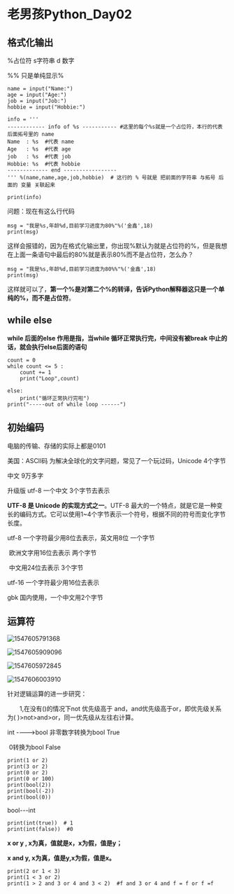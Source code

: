 # 老男孩Python_Day02

## 格式化输出

%占位符 s字符串 d 数字 

%% 只是单纯显示%

```
name = input("Name:")
age = input("Age:")
job = input("Job:")
hobbie = input("Hobbie:")

info = '''
------------ info of %s ----------- #这里的每个%s就是一个占位符，本行的代表 后面拓号里的 name 
Name  : %s  #代表 name 
Age   : %s  #代表 age  
job   : %s  #代表 job 
Hobbie: %s  #代表 hobbie 
------------- end -----------------
''' %(name,name,age,job,hobbie)  # 这行的 % 号就是 把前面的字符串 与拓号 后面的 变量 关联起来 

print(info)
```

问题：现在有这么行代码

```
msg = "我是%s,年龄%d,目前学习进度为80%"%('金鑫',18)
print(msg)
```

这样会报错的，因为在格式化输出里，你出现%默认为就是占位符的%，但是我想在上面一条语句中最后的80%就是表示80%而不是占位符，怎么办？

```
msg = "我是%s,年龄%d,目前学习进度为80%%"%('金鑫',18)
print(msg)
```

这样就可以了，**第一个%是对第二个%的转译，告诉Python解释器这只是一个单纯的%，而不是占位符**。

## while else

**while 后面的else 作用是指，当while 循环正常执行完，中间没有被break 中止的话，就会执行else后面的语句**

```
count = 0
while count <= 5 :
    count += 1
    print("Loop",count)

else:
    print("循环正常执行完啦")
print("-----out of while loop ------")
```

## 初始编码

电脑的传输、存储的实际上都是0101

美国：ASCII码 为解决全球化的文字问题，常见了一个玩过码，Unicode 4个字节

中文 9万多字

升级版 utf-8  一个中文 3个字节去表示

**UTF-8 是 Unicode 的实现方式之一**。UTF-8 最大的一个特点，就是它是一种变长的编码方式。它可以使用1~4个字节表示一个符号，根据不同的符号而变化字节长度。

utf-8 一个字符最少用8位去表示，英文用8位		一个字节

​	 欧洲文字用16位去表示					两个字节

​	 中文用24位去表示					        3个字节

utf-16 一个字符最少用16位去表示

gbk	   国内使用，一个中文用2个字节

## 运算符

![1547605791368](C:\Users\galaxy\AppData\Roaming\Typora\typora-user-images\1547605791368.png)

![1547605909096](C:\Users\galaxy\AppData\Roaming\Typora\typora-user-images\1547605909096.png)

![1547605972845](C:\Users\galaxy\AppData\Roaming\Typora\typora-user-images\1547605972845.png)

![1547606003910](C:\Users\galaxy\AppData\Roaming\Typora\typora-user-images\1547606003910.png)

针对逻辑运算的进一步研究：

　　1,在没有()的情况下not 优先级高于 and，and优先级高于or，即优先级关系为( )>not>and>or，同一优先级从左往右计算。

int ---->bool 非零数字转换为bool True 

​		      0转换为bool False

```
print(1 or 2)
print(3 or 2)
print(0 or 2)
print(0 or 100)
print(bool(2))
print(bool(-2))
print(bool(0))
```

bool---int   

```
print(int(true))  # 1
print(int(false))  #0	
```

**x or y , x为真，值就是x，x为假，值是y；**

**x and y, x为真，值是y,x为假，值是x。**

```
print(2 or 1 < 3)
print(1 < 3 or 2)
print(1 > 2 and 3 or 4 and 3 < 2)  #f and 3 or 4 and f = f or f =f
```

